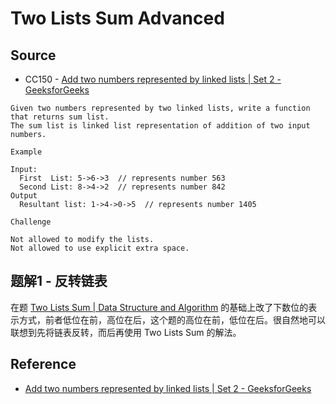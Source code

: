 # Two Lists Sum Advanced <i class="fa fa-star"></i><i class="fa fa-star"></i><i class="fa fa-star"></i>

## Source

- CC150 - [Add two numbers represented by linked lists | Set 2 - GeeksforGeeks](http://www.geeksforgeeks.org/sum-of-two-linked-lists/)

```
Given two numbers represented by two linked lists, write a function that returns sum list.
The sum list is linked list representation of addition of two input numbers.

Example

Input:
  First  List: 5->6->3  // represents number 563
  Second List: 8->4->2  // represents number 842
Output
  Resultant list: 1->4->0->5  // represents number 1405

Challenge

Not allowed to modify the lists.
Not allowed to use explicit extra space.
```

## 题解1 - 反转链表

在题 [Two Lists Sum | Data Structure and Algorithm](http://algorithm.yuanbin.me/linked_list/two_lists_sum.html) 的基础上改了下数位的表示方式，前者低位在前，高位在后，这个题的高位在前，低位在后。很自然地可以联想到先将链表反转，而后再使用 Two Lists Sum 的解法。

## Reference

- [Add two numbers represented by linked lists | Set 2 - GeeksforGeeks](http://www.geeksforgeeks.org/sum-of-two-linked-lists/)
